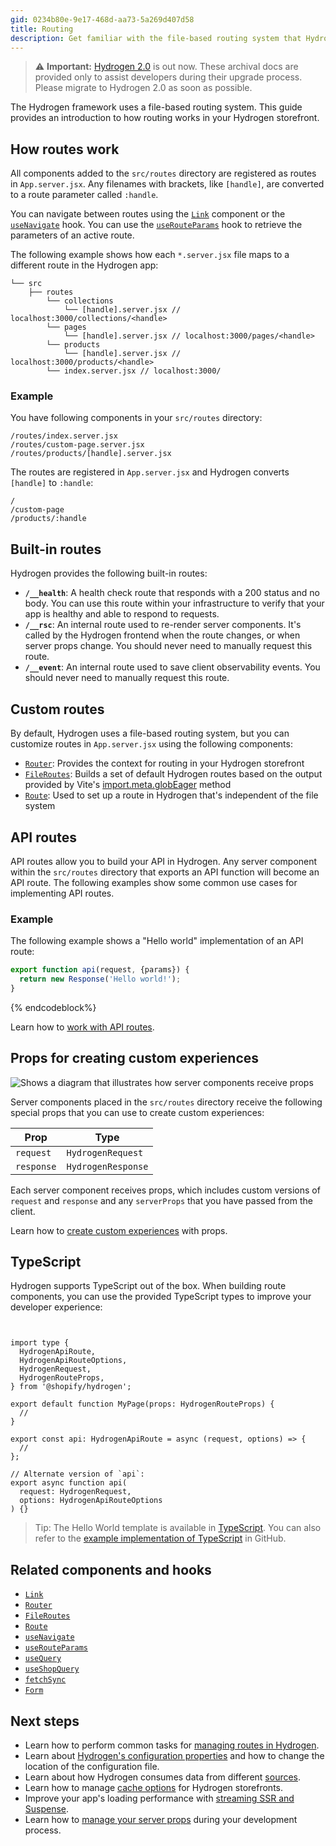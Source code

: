 ```yaml
---
gid: 0234b80e-9e17-468d-aa73-5a269d407d58
title: Routing
description: Get familiar with the file-based routing system that Hydrogen uses.
---
```


> ⚠️ **Important:** [Hydrogen 2.0](https://hydrogen.shopify.dev) is out now. These archival docs are provided only to assist developers during their upgrade process. Please migrate to Hydrogen 2.0 as soon as possible.


The Hydrogen framework uses a file-based routing system. This guide provides an introduction to how routing works in your Hydrogen storefront.

## How routes work

All components added to the `src/routes` directory are registered as routes in `App.server.jsx`. Any filenames with brackets, like `[handle]`, are converted to a route parameter called `:handle`.

You can navigate between routes using the [`Link`](/api/hydrogen/components/framework/link) component or the [`useNavigate`](/api/hydrogen/hooks/framework/usenavigate) hook. You can use the [`useRouteParams`](/api/hydrogen/hooks/framework/userouteparams) hook to retrieve the parameters of an active route.

The following example shows how each `*.server.jsx` file maps to a different route in the Hydrogen app:

```
└── src
    ├── routes
        └── collections
            └── [handle].server.jsx // localhost:3000/collections/<handle>
        └── pages
            └── [handle].server.jsx // localhost:3000/pages/<handle>
        └── products
            └── [handle].server.jsx // localhost:3000/products/<handle>
        └── index.server.jsx // localhost:3000/
```



### Example

You have following components in your `src/routes` directory:

```
/routes/index.server.jsx
/routes/custom-page.server.jsx
/routes/products/[handle].server.jsx
```



The routes are registered in `App.server.jsx` and Hydrogen converts `[handle]` to `:handle`:

```
/
/custom-page
/products/:handle
```



## Built-in routes

Hydrogen provides the following built-in routes:

- **`/__health`**: A health check route that responds with a 200 status and no body. You can use this route within your infrastructure to verify that your app is healthy and able to respond to requests.
- **`/__rsc`**: An internal route used to re-render server components. It's called by the Hydrogen frontend when the route changes, or when server props change. You should never need to manually request this route.
- **`/__event`**: An internal route used to save client observability events. You should never need to manually request this route.

## Custom routes

By default, Hydrogen uses a file-based routing system, but you can customize routes in `App.server.jsx` using the following components:

- [`Router`](/api/hydrogen/components/framework/router): Provides the context for routing in your Hydrogen storefront
- [`FileRoutes`](/api/hydrogen/components/framework/fileroutes): Builds a set of default Hydrogen routes based on the output provided by Vite's [import.meta.globEager](https://vitejs.dev/guide/features.html#glob-import) method
- [`Route`](/api/hydrogen/components/framework/route): Used to set up a route in Hydrogen that's independent of the file system

## API routes

API routes allow you to build your API in Hydrogen. Any server component within the `src/routes` directory that exports an API function will become an API route. The following examples show some common use cases for implementing API routes.

### Example

The following example shows a "Hello world" implementation of an API route:

```jsx
export function api(request, {params}) {
  return new Response('Hello world!');
}
```

{% endcodeblock%}

Learn how to [work with API routes](/custom-storefronts/hydrogen/routing/manage-routes#api-routes).

## Props for creating custom experiences

![Shows a diagram that illustrates how server components receive props](/assets/custom-storefronts/hydrogen/hydrogen-pages.png)

Server components placed in the `src/routes` directory receive the following special props that you can use to create custom experiences:

| Prop       | Type               |
| ---------- | ------------------ |
| `request`  | `HydrogenRequest`  |
| `response` | `HydrogenResponse` |

Each server component receives props, which includes custom versions of `request` and `response` and any `serverProps` that you have passed from the client.

Learn how to [create custom experiences](/custom-storefronts/hydrogen/routing/manage-routes#create-custom-experiences-with-props) with props.

## TypeScript

Hydrogen supports TypeScript out of the box. When building route components, you can use the provided TypeScript types to improve your developer experience:

```tsx


import type {
  HydrogenApiRoute,
  HydrogenApiRouteOptions,
  HydrogenRequest,
  HydrogenRouteProps,
} from '@shopify/hydrogen';

export default function MyPage(props: HydrogenRouteProps) {
  //
}

export const api: HydrogenApiRoute = async (request, options) => {
  //
};

// Alternate version of `api`:
export async function api(
  request: HydrogenRequest,
  options: HydrogenApiRouteOptions
) {}
```



> Tip:
> The Hello World template is available in [TypeScript](/custom-storefronts/hydrogen/getting-started/templates#hello-world-template). You can also refer to the [example implementation of TypeScript](https://github.com/Shopify/hydrogen/tree/main/examples/typescript) in GitHub.

## Related components and hooks

- [`Link`](/api/hydrogen/components/framework/link)
- [`Router`](/api/hydrogen/components/framework/router)
- [`FileRoutes`](/api/hydrogen/components/framework/fileroutes)
- [`Route`](/api/hydrogen/components/framework/route)
- [`useNavigate`](/api/hydrogen/hooks/framework/usenavigate)
- [`useRouteParams`](/api/hydrogen/hooks/framework/userouteparams)
- [`useQuery`](/api/hydrogen/hooks/global/usequery)
- [`useShopQuery`](/api/hydrogen/hooks/global/useshopquery)
- [`fetchSync`](/api/hydrogen/hooks/global/fetchsync)
- [`Form`](/api/hydrogen/components/framework/form)

## Next steps

- Learn how to perform common tasks for [managing routes in Hydrogen](/custom-storefronts/hydrogen/routing/manage-routes).
- Learn about [Hydrogen's configuration properties](/custom-storefronts/hydrogen/configuration) and how to change the location of the configuration file.
- Learn about how Hydrogen consumes data from different [sources](/custom-storefronts/hydrogen/data-sources).
- Learn how to manage [cache options](/custom-storefronts/hydrogen/querying/cache) for Hydrogen storefronts.
- Improve your app's loading performance with [streaming SSR and Suspense](/custom-storefronts/hydrogen/streaming-ssr).
- Learn how to [manage your server props](/custom-storefronts/hydrogen/server-props) during your development process.
